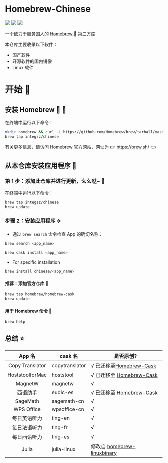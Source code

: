 <div align="left">
<h1 align="left"> Homebrew-Chinese </h1>
<p>
<a>
<img src="https://img.shields.io/github/languages/code-size/integzz/homebrew-chinese.svg">
</a>
<a>
<img src="https://img.shields.io/github/repo-size/integzz/homebrew-chinese.svg">
</a>

<a>
<img src="https://img.shields.io/github/license/integzz/homebrew-chinese">
</a>
</p>
</div>

<p></p>

<div>
<p> 一个致力于服务国人的 <a href="https://github.com/Homebrew/brew"> Homebrew </a> 🍺 第三方库
</p>
</div>

本仓库主要收录以下软件：

- 国产软件
- 开源软件的国内镜像
- Linux 软件

# 开始 🏃

## 安装 Homebrew 🍺 🚴

在终端中运行以下命令：

```bash
mkdir homebrew && curl -L https://github.com/Homebrew/brew/tarball/master | tar xz --strip 1 -C homebrew
brew tap integzz/chinese
```

有关更多信息，请访问 Homebrew 官方网站，网址为 👉 https://brew.sh/ 👈

## 从本仓库安装应用程序 🚅

### 第 1 步：添加此仓库并进行更新，么么哒~ 💋

在终端中运行以下命令：

```bash
brew tap integzz/chinese
brew update
```

### 步骤 2：安装应用程序 ✈️

- 通过 `brew search` 命令检查 App 的确切名称：

```bash
brew search <app_name>
```

``` bash
brew cask install <app_name>
```

- For specific installation

```bash
brew install chinese/<app_name>
```

#### 推荐：添加官方仓库 🚀

```bash
brew tap homebrew/homebrew-cask
brew update
```

#### 用于 Homebrew 命令 📖

```bash
brew help
```

## 总结 ⭐️

|     App 名      | cask 名        | 是否原创?                                                                        |
| :-------------: | -------------- | -------------------------------------------------------------------------------- |
| Copy Translator | copytranslator | √ 已迁移至[Homebrew-Cask](https://github.com/Homebrew/homebrew-cask)             |
| HoststoolforMac | hoststool      | √ 已迁移至 [Homebrew-Cask](https://github.com/Homebrew/homebrew-cask)            |
|     MagnetW     | magnetw        | √                                                                                |
|    西语助手     | eudic-es       | √ 已迁移至 [Homebrew-Cask](https://github.com/Homebrew/homebrew-cask)            |
|    SageMath     | sagemath-cn    | √                                                                                |
|   WPS Office    | wpsoffice-cn   | √                                                                                |
|  每日英语听力   | ting-en        | √                                                                                |
|  每日法语听力   | ting-fr        | √                                                                                |
|  每日西语听力   | ting-es        | √                                                                                |
|      Julia      | julia-linux    | 修改自 [homebrew-linuxbinary](https://github.com/athrunsun/homebrew-linuxbinary) |

